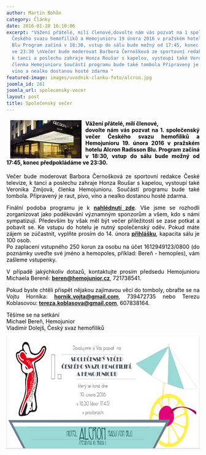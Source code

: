 ```yaml
---
author: Martin Bohůn
category: Články
date: 2016-01-20 16:10:06
excerpt: "Vážení přátelé, milí členové,dovolte nám vás pozvat na 1 společenský večer
  Českého svazu hemofiliků a Hemojunioru 19 února 2016 v pražském hotelu Alcron Radisson
  Blu Program začíná v 18:30, vstup do sálu bude možný od 17:45, konec předpokládáme
  ve 23:30 \nVečer bude moderovat Barbora Černošková ze sportovní redakce České televize,
  k tanci a poslechu zahraje Honza Roušar s kapelou, vystoupí také Veronika Zmijová,
  členka Hemojunioru Součástí programu bude také tombola Připravený je raut, pivo,
  víno a nealko dostanou hosté zdarma "
featured-image: images/uvodnik-clanku-foto/alcron.jpg
joomla_id: 261
joomla_url: spolecensky-vecer
layout: post
title: Společenský večer
---
```


<h4 style="text-align: justify;"><span><img src="images/uvodnik-clanku-foto/alcron.jpg" border="0" alt="Hemofilici" title="Alcron" width="186" height="100" style="float: left; margin-left: 10px; margin-right: 10px;" /><span style="color: #000000;">Vážení přátelé, milí členové,</span></span><br /><span style="color: #000000;">dovolte nám vás pozvat na 1. společenský večer Českého svazu hemofiliků a Hemojunioru 19. února 2016 v pražském hotelu Alcron Radisson Blu. Program začíná v 18:30, vstup do sálu bude možný od 17:45, konec předpokládáme ve 23:30. </span></h4>
<p style="text-align: justify;"><span style="color: #000000;">Večer bude moderovat Barbora Černošková ze sportovní redakce České televize, k tanci a poslechu zahraje Honza Roušar s kapelou, vystoupí také Veronika Zmijová, členka Hemojunioru. Součástí programu bude také tombola. Připravený je raut, pivo, víno a nealko dostanou hosté zdarma. </span></p>

<p style="text-align: justify;"><span style="color: #000000;">Finální podoba programu je k <strong><a href="http://www.hemojunior.cz/2016/02/10/zname-program-spolecenskeho-vecera/" target="_blank" title="Program Alcron">nahlédnutí zde</a></strong>. Vše jsme se rozhodli zorganizovat jako poděkování významným sponzorům a všem, kdo s námi sympatizují. Především by však měl být večer příležitostí se zase potkat a pobavit se. Ke vstupu do hotelu je nutný společenský oděv. </span><span style="color: #000000;">Pokud máte zájem se zúčastnit, vyplňte prosím do 14. února <a href="index.php/cs/?option=com_chronoforms&amp;chronoform=Deadline" title="Deadlline"><strong>přihlášku</strong></a>, kapacita sálu je 100 osob.</span><br /><span style="color: #000000;">Po zaplacení vstupného 250 korun za osobu na účet</span> <span style="color: #000000;">1612949123/0800</span> <span style="color: #000000;">(do poznámky uveďte své jméno a hemopoles, příklad: Bereň - hemoples), vám zašleme vstupenky. </span></p>
<p style="text-align: justify;"><span style="color: #000000;">V případě jakýchkoliv dotazů, kontaktujte prosím předsedu Hemojunioru Michaela Bereně:</span> <strong><a href="mailto:beren@hemojunior.cz" target="_blank">beren@hemojunior.cz</a></strong><span>, <span style="color: #000000;">721738541. </span></span></p>
<p style="text-align: justify;"><span><span style="color: #000000;">Pokud byste chtěli přispět nějakou zajímavou věcí do tomboly, obraťte se na Vojtu Horníka: </span></span><strong><a href="mailto:hornik.vojta@gmail.com" target="_blank">hornik.vojta@gmail.com</a></strong><span>, <span style="color: #000000;">739472735 nebo Terezu Koblasovou:</span> </span><strong><a href="mailto:tereza.koblasova@gmail.com" target="_blank">tereza.koblasova@gmail.com</a></strong><span>, <span style="color: #000000;">607838164.</span></span></p>
<p style="text-align: justify;"><span style="color: #000000;">Těšíme se na setkání</span><br /><span style="color: #000000;">Michael Bereň, Hemojunior</span><br /><span style="color: #000000;">Vladimír Dolejš, Český svaz hemofiliků</span></p>
<p><span style="color: #000000;"><img src="images/uvodnik-clanku-foto/ples_a4.jpg" border="0" alt="" width="686" height="294" style="display: block; margin-left: auto; margin-right: auto;" /></span></p>